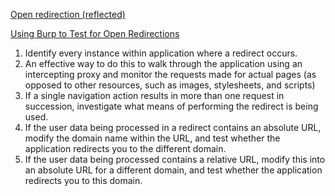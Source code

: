 [Open redirection (reflected)](https://portswigger.net/kb/issues/00500100_open-redirection-reflected#:~:text=Open%20redirection%20vulnerabilities%20arise%20when,to%20an%20arbitrary%20external%20domain)

[Using Burp to Test for Open Redirections](https://portswigger.net/support/using-burp-to-test-for-open-redirections)

1. Identify every instance within application where a redirect occurs.
2. An effective way to do this to walk through the application using an intercepting proxy and monitor the requests made for actual pages (as opposed to other resources, such as images, stylesheets, and scripts)
3. If a single navigation action results in more than one request in succession, investigate what means of performing the redirect is being used.
4. If the user data being processed in a redirect contains an absolute URL, modify the domain name within the URL, and test whether the application redirects you to the different domain.
5. If the user data being processed contains a relative URL, modify this into an absolute URL for a different domain, and test whether the application redirects you to this domain.
